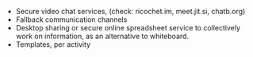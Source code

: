 
  * Secure video chat services, (check: ricochet.im, meet.jit.si, chatb.org)
  * Fallback communication channels
  * Desktop sharing or secure online spreadsheet service to collectively work on information, as an alternative to whiteboard.
  * Templates, per activity



